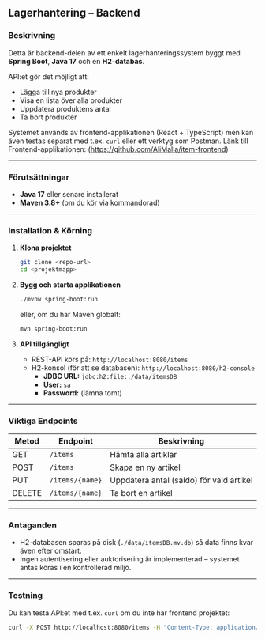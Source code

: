 ## Lagerhantering – Backend

### Beskrivning
Detta är backend-delen av ett enkelt lagerhanteringssystem byggt med **Spring Boot**, **Java 17** och en **H2-databas**.

API:et gör det möjligt att:
* Lägga till nya produkter
* Visa en lista över alla produkter
* Uppdatera produktens antal
* Ta bort produkter

Systemet används av frontend-applikationen (React + TypeScript) men kan även testas separat med t.ex. `curl` eller ett verktyg som Postman.
Länk till Frontend-applikationen: (https://github.com/AliMalla/item-frontend)

---

### Förutsättningar
* **Java 17** eller senare installerat
* **Maven 3.8+** (om du kör via kommandorad)

---

### Installation & Körning

1. **Klona projektet**
   ```bash
   git clone <repo-url>
   cd <projektmapp>
   ```

2. **Bygg och starta applikationen**
   ```bash
   ./mvnw spring-boot:run
   ```
   eller, om du har Maven globalt:
   ```bash
   mvn spring-boot:run
   ```

3. **API tillgängligt**
    * REST-API körs på: `http://localhost:8080/items`
    * H2-konsol (för att se databasen): `http://localhost:8080/h2-console`
        * **JDBC URL:** `jdbc:h2:file:./data/itemsDB`
        * **User:** `sa`
        * **Password:** (lämna tomt)

---

### Viktiga Endpoints
| Metod | Endpoint        | Beskrivning                              |
|------|-----------------|------------------------------------------|
| GET  | `/items`        | Hämta alla artiklar                      |
| POST | `/items`        | Skapa en ny artikel                      |
| PUT  | `/items/{name}` | Uppdatera antal (saldo) för vald artikel |
| DELETE | `/items/{name}` | Ta bort en artikel                       |

---

### Antaganden
* H2-databasen sparas på disk (`./data/itemsDB.mv.db`) så data finns kvar även efter omstart.
* Ingen autentisering eller auktorisering är implementerad – systemet antas köras i en kontrollerad miljö.

---

### Testning
Du kan testa API:et med t.ex. `curl` om du inte har frontend projektet:
```bash
curl -X POST http://localhost:8080/items -H "Content-Type: application/json" -d "{\"name\":\"Handskar\",\"quantity\":50,\"unity\":\"paket\"}"
```
